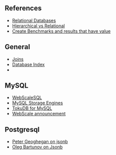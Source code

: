 References
------------
* [Relational Databases](http://en.wikipedia.org/wiki/Relational_database)
* [Hierarchical vs Relational](http://publib.boulder.ibm.com/infocenter/dzichelp/v2r2/index.jsp?topic=%2Fcom.ibm.ims11.doc.apg%2Fims_comparehierandreldbs.htm)
* [Create Benchmarks and results that have value](http://kellabyte.com/2014/02/12/create-benchmarks-and-results-that-have-value/)


General
------------------
* [Joins](http://blog.codinghorror.com/a-visual-explanation-of-sql-joins/)
* [Database Index](http://en.wikipedia.org/wiki/Database_index)
*

MySQL
-----------------
* [WebScaleSQL](http://webscalesql.org/)
* [MySQL Storage Engines](http://dev.mysql.com/doc/refman/5.7/en/storage-engines.html)
* [TokuDB for MySQL](http://www.tokutek.com/products/tokudb-for-mysql/)
* [WebScale announcement](http://www.p0ison.com/facebook-google-linkedin-and-twitter-launch-webscalesql-a-custom-version-of-mysql-for-massive-databases/)


Postgresql
----------------
* [Peter Geoghegan on jsonb](http://pgeoghegan.blogspot.com/2014/03/what-i-think-of-jsonb.html)
* [Oleg Bartunov on Jsonb](http://obartunov.livejournal.com/177247.html)
